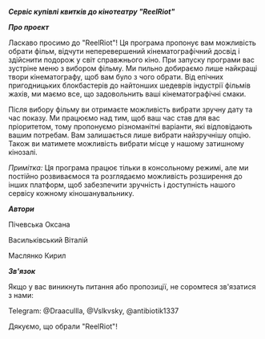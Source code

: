 ***Сервіс купівлі квитків до кінотеатру "ReelRiot"***

***Про проект***


Ласкаво просимо до "ReelRiot"! Ця програма пропонує вам можливість обрати фільм, відчути неперевершений кінематографічний досвід і здійснити подорож у світ справжнього кіно.
При запуску програми вас зустріне меню з вибором фільму. Ми пильно добираємо лише найкращі твори кінематографу, щоб вам було з чого обрати. 
Від епічних пригодницьких блокбастерів до найтонших шедеврів індустрії фільмів жахів, ми маємо все, що задовольнить ваші кінематографічні смаки.


Після вибору фільму ви отримаєте можливість вибрати зручну дату та час показу. Ми працюємо над тим, щоб ваш час став для вас пріоритетом, 
тому пропонуємо різноманітні варіанти, які відповідають вашим потребам. 
Вам залишається лише вибрати найзручнішу опцію. Також ви матимете можливість вибрати місце у нашому затишному кінозалі.


*Примітка:* Ця програма працює тільки в консольному режимі, але ми постійно розвиваємося та розглядаємо можливість розширення до інших платформ, щоб забезпечити зручність і доступність нашого сервісу кожному кіношанувальнику.

***Автори***


Пічевська Оксана 


Васильківський Віталій


Маслянко Кирил 

***Зв'язок***


Якщо у вас виникнуть питання або пропозиції, не соромтеся зв'язатися з нами:


Telegram: @Draacullla, @Vslkvsky, @antibiotik1337


Дякуємо, що обрали "ReelRiot"! 

